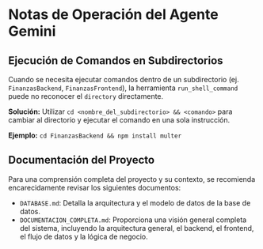 # Notas de Operación del Agente Gemini

## Ejecución de Comandos en Subdirectorios

Cuando se necesita ejecutar comandos dentro de un subdirectorio (ej. `FinanzasBackend`, `FinanzasFrontend`), la herramienta `run_shell_command` puede no reconocer el `directory` directamente.

**Solución:** Utilizar `cd <nombre_del_subdirectorio> && <comando>` para cambiar al directorio y ejecutar el comando en una sola instrucción.

**Ejemplo:**
`cd FinanzasBackend && npm install multer`

## Documentación del Proyecto

Para una comprensión completa del proyecto y su contexto, se recomienda encarecidamente revisar los siguientes documentos:

*   `DATABASE.md`: Detalla la arquitectura y el modelo de datos de la base de datos.
*   `DOCUMENTACION_COMPLETA.md`: Proporciona una visión general completa del sistema, incluyendo la arquitectura general, el backend, el frontend, el flujo de datos y la lógica de negocio.